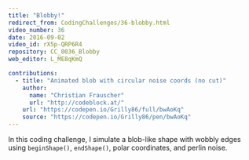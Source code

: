 ```yaml
---
title: "Blobby!"
redirect_from: CodingChallenges/36-blobby.html
video_number: 36
date: 2016-09-02
video_id: rX5p-QRP6R4
repository: CC_0036_Blobby
web_editor: L_ME8qKmQ

contributions:
  - title: "Animated blob with circular noise coords (no cut)"
    author:
      name: "Christian Frauscher"
      url: "http://codeblock.at/"
    url: "https://codepen.io/Grilly86/full/bwAoKq"
    source: "https://codepen.io/Grilly86/pen/bwAoKq"
---
```


In this coding challenge, I simulate a blob-like shape with wobbly edges using `beginShape()`, `endShape()`, polar coordinates, and perlin noise.
